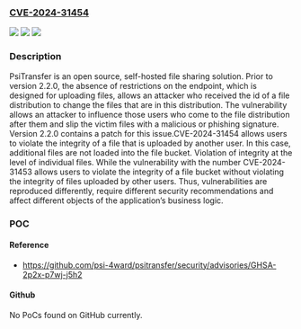 ### [CVE-2024-31454](https://cve.mitre.org/cgi-bin/cvename.cgi?name=CVE-2024-31454)
![](https://img.shields.io/static/v1?label=Product&message=psitransfer&color=blue)
![](https://img.shields.io/static/v1?label=Version&message=%3D%20%3C%202.2.0%20&color=brighgreen)
![](https://img.shields.io/static/v1?label=Vulnerability&message=CWE-434%3A%20Unrestricted%20Upload%20of%20File%20with%20Dangerous%20Type&color=brighgreen)

### Description

PsiTransfer is an open source, self-hosted file sharing solution. Prior to version 2.2.0, the absence of restrictions on the endpoint, which is designed for uploading files, allows an attacker who received the id of a file distribution to change the files that are in this distribution. The vulnerability allows an attacker to influence those users who come to the file distribution after them and slip the victim files with a malicious or phishing signature. Version 2.2.0 contains a patch for this issue.CVE-2024-31454 allows users to violate the integrity of a file that is uploaded by another user. In this case, additional files are not loaded into the file bucket. Violation of integrity at the level of individual files. While the vulnerability with the number CVE-2024-31453 allows users to violate the integrity of a file bucket without violating the integrity of files uploaded by other users. Thus, vulnerabilities are reproduced differently, require different security recommendations and affect different objects of the application’s business logic.

### POC

#### Reference
- https://github.com/psi-4ward/psitransfer/security/advisories/GHSA-2p2x-p7wj-j5h2

#### Github
No PoCs found on GitHub currently.

